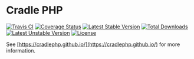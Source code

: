 # Cradle PHP

[![Travis CI](https://travis-ci.org/CradlePHP/packages.svg?branch=master)](https://travis-ci.org/CradlePHP/packages)
[![Coverage Status](https://coveralls.io/repos/github/CradlePHP/packages/badge.svg?branch=master)](https://coveralls.io/github/CradlePHP/packages?branch=master)
[![Latest Stable Version](https://poser.pugx.org/cradlephp/packages/v/stable)](https://packagist.org/packages/cradlephp/packages)
[![Total Downloads](https://poser.pugx.org/cradlephp/packages/downloads)](https://packagist.org/packages/cradlephp/packages)
[![Latest Unstable Version](https://poser.pugx.org/cradlephp/packages/v/unstable)](https://packagist.org/packages/cradlephp/packages)
[![License](https://poser.pugx.org/cradlephp/packages/license)](https://packagist.org/packages/cradlephp/packages)

See [https://cradlephp.github.io/](https://cradlephp.github.io/) for more information.